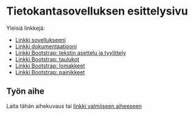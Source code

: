 # Tietokantasovelluksen esittelysivu

Yleisiä linkkejä:

* [Linkki sovellukseeni](http://tviivi.users.cs.helsinki.fi/tsoha/)
* [Linkki dokumentaatiooni](https://github.com/tviivi/Tsoha-Bootstrap/blob/master/doc/doc%20vko1.pdf)
* [Linkki Bootstrap: tekstin asettelu ja tyylittely](https://getbootstrap.com/docs/3.3/css/)
* [Linkki Bootstrap: taulukot](https://getbootstrap.com/docs/3.3/css/)
* [Linkki Bootstrap: lomakkeet](https://getbootstrap.com/docs/3.3/css/)
* [Linkki Bootstrap: painikkeet](https://getbootstrap.com/docs/3.3/css/)

## Työn aihe

Laita tähän aihekuvaus tai [linkki valmiiseen aiheeseen](http://advancedkittenry.github.io/suunnittelu_ja_tyoymparisto/aiheet/Muistilista.html) 
